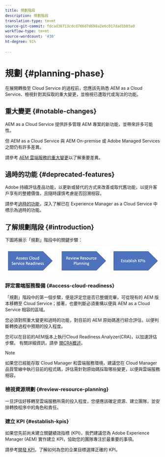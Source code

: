 ```yaml
---
title: 規劃階段
description: 規劃階段
translation-type: tm+mt
source-git-commit: fdcad36713cdcd766d7d698a2e6c017dad1b03a0
workflow-type: tm+mt
source-wordcount: '430'
ht-degree: 91%

---
```



# 規劃 {#planning-phase}

在展開轉換至 Cloud Service 的過程前，您應該先熟悉 AEM as a Cloud Service、檢視針對其採取的重大變更，並檢視已遭取代或淘汰的功能。

## 重大變更 {#notable-changes}

AEM as a Cloud Service 提供許多管理 AEM 專案的新功能，並帶來許多可能性。

但 AEM as a Cloud Service 與 AEM On-premise 或 Adobe Managed Services 之間仍有許多差異。

請參考 [AEM 雲端服務的重大變更](https://docs.adobe.com/content/help/zh-Hant/experience-manager-cloud-service/release-notes/aem-cloud-changes.html)以了解重要差異。

## 過時的功能 {#deprecated-features}

Adobe 持續評估產品功能，以更新或替代的方式來改善或取代舊功能，以提升客戶享有的整體價值，且隨時謹慎考慮是否回溯相容。

請參考[過時的功能](https://docs.adobe.com/content/help/zh-Hant/experience-manager-cloud-service/release-notes/deprecated-removed-features.html#deprecated-features)，深入了解已在 Experience Manager as a Cloud Service 中標示為過時的功能。

## 了解規劃階段 {#introduction}

下圖將展示「規劃」階段中的關鍵步驟：

![影像](/help/move-to-cloud-service/assets/planning-phaseimg1.png)

### 評定雲端服務整備 {#access-cloud-readiness}

「規劃」階段中的第一個步驟，便是評定您是否已整備完畢，可從現有的 AEM 版本移轉至 Cloud Service；接著，也要判斷必須重構以便與 AEM as a Cloud Service 相容的區域。

您必須對照重大變更和過時的功能，對目前的 AEM 原始碼進行綜合評估，以便判斷轉換過程中預期的投入程度。

您可以在目前的AEM版本上執行Cloud Readiness Analyzer(CRA)，以加速評估步驟。 有關詳細資訊，請參 [閱CRA概述](https://docs.adobe.com/content/help/en/experience-manager-cloud-service/moving/cloud-migration/cloud-readiness-analyzer/overview-cloud-readiness-analyzer.html)。

>[!NOTE]
>如果您已經能存取 Cloud Manager 和雲端服務環境，建議您在 Cloud Manager 品質管線中執行目前的程式碼，評估需針對原始碼採取哪些變更，以便與雲端服務相容。

### 檢視資源規劃 {#review-resource-planning}

一旦評估好移轉至雲端服務所需的投入程度，您便應該確定資源、建立團隊，並安排轉換程序中的角色和責任。

### 建立 KPI {#establish-kpis}

如果您先前尚未建立關鍵績效指標 (KPI)，我們建議您為 Adobe Experience Manager (AEM) 實作建立 KPI，協助您的團隊專注於最重要的事項。

請參考[開發 KPI](https://guided.adobe.com/welcome/aem/part6.html)，了解如何為您的企業目標選擇正確的 KPI。

